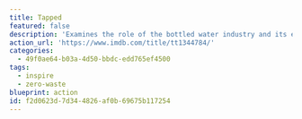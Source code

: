 ```yaml
---
title: Tapped
featured: false
description: 'Examines the role of the bottled water industry and its effects on our health, climate change, pollution, and our reliance on oil.'
action_url: 'https://www.imdb.com/title/tt1344784/'
categories:
  - 49f0ae64-b03a-4d50-bbdc-edd765ef4500
tags:
  - inspire
  - zero-waste
blueprint: action
id: f2d0623d-7d34-4826-af0b-69675b117254
---
```

